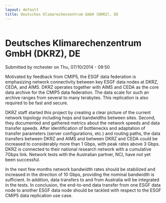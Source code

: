 ```yaml
---
layout: default
title: Deutsches Klimarechenzentrum GmbH (DKRZ), DE
---
```

<div id="content" class="column">
    <div class="section">
        <a id="main-content"></a>
        <h1 class="title" id="page-title">
            Deutsches Klimarechenzentrum GmbH (DKRZ), DE        
        </h1>
        <div class="region region-content">
            <div id="block-system-main" class="block block-system">
                <div class="content">
                    <div id="node-36" class="node node-book node-full clearfix" about="/content/deutsches-klimarechenzentrum-gmbh-dkrz-de" typeof="sioc:Item foaf:Document">
                        <span property="dc:title" content="Deutsches Klimarechenzentrum GmbH (DKRZ), DE" class="rdf-meta element-hidden"></span><span property="sioc:num_replies" content="0" datatype="xsd:integer" class="rdf-meta element-hidden"></span>
                        <div class="meta submitted">
                            <span property="dc:date dc:created" content="2014-07-10T09:50:59-07:00" datatype="xsd:dateTime" rel="sioc:has_creator">Submitted by <span class="username" xml:lang="" about="/users/mchester" typeof="sioc:UserAccount" property="foaf:name" datatype="">mchester</span> on Thu, 07/10/2014 - 09:50</span>    
                        </div>
                        <div class="content clearfix">
                            <div class="field field-name-body field-type-text-with-summary field-label-hidden">
                                <div class="field-items">
                                    <div class="field-item even" property="content:encoded">
                                        <p>Motivated by feedback from CMIP5, the ESGF data federation is emphasizing network connectivity between key ESGF data nodes at DKRZ, CEDA, and AIMS. DKRZ operates together with AIMS and CEDA as the core data archive for the CMIP5 data federation. The data scale for such an archive ranges from several to many terabytes. This replication is also required to be fast and secure. </p>
                                        <p>DKRZ staff started this project by creating a clear picture of the current network topology including hops and bandwidths between sites. Second, they documented and gathered metrics about the network speeds and data transfer speeds. After identification of bottlenecks and adaptation of transfer parameters (server configurations, etc.) and routing paths, the data transfers between DKRZ and AIMS and between DKRZ and CEDA could be increased to considerably more than 1 Gbps, with peak rates above 3 Gbps.  DKRZ is connected to their national research network with a cumulative 7Gbps link. Network tests with the Australian partner, NCI, have not yet been successful.</p>
                                        <p>In the next few months network bandwidth rates should be stabilized and increased in the direction of 10 Gbps, providing the nominal bandwidth is sufficient. In addition, data transfers to and from Australia will be integrated in the tests. In conclusion, the end-to-end data transfer from one ESGF data node to another ESGF data node should be tackled with respect to the ESGF CMIP5 data replication use case.</p>
                                    </div>
                                </div>
                            </div>
                        </div>
                    </div>
                </div>
            </div>
        </div>
    </div>
</div>